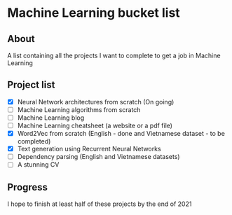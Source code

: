 # Machine Learning bucket list

## About
A list containing all the projects I want to complete to get a job in Machine Learning

## Project list
- [x] Neural Network architectures from scratch (On going)
- [ ] Machine Learning algorithms from scratch
- [ ] Machine Learning blog
- [ ] Machine Learning cheatsheet (a website or a pdf file)
- [x] Word2Vec from scratch (English - done and Vietnamese dataset - to be completed)
- [x] Text generation using Recurrent Neural Networks
- [ ] Dependency parsing (English and Vietnamese datasets)
- [ ] A stunning CV

## Progress 
I hope to finish at least half of these projects by the end of 2021
